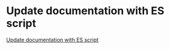 # Update documentation with ES script
[Update documentation with ES script](https://aiwithcloud.com/2022/09/16/update_documentation_with_es_script/)